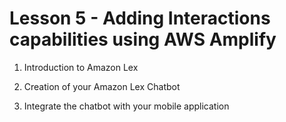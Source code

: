 # Lesson 5 - Adding Interactions capabilities using AWS Amplify

1. Introduction to Amazon Lex

2. Creation of your Amazon Lex Chatbot

3. Integrate the chatbot with your mobile application
